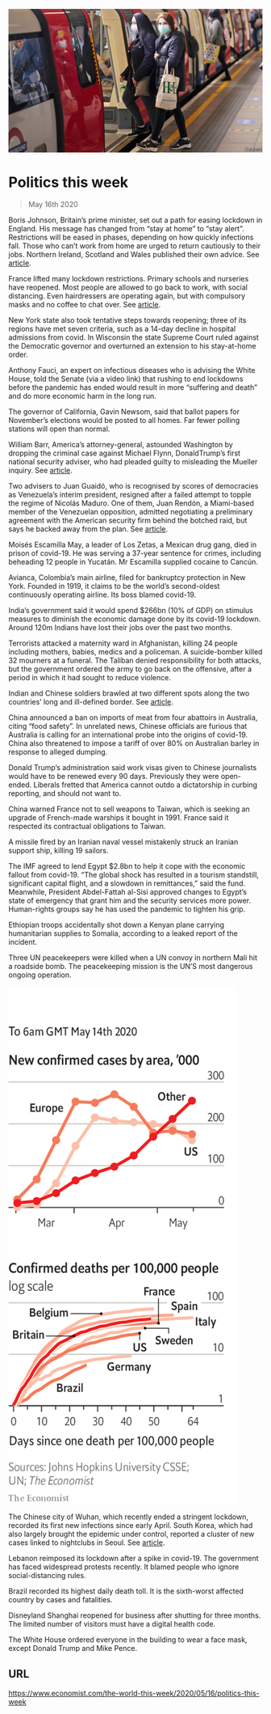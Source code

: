 ![](./images/20200516_WWP001_0.jpg)

# Politics this week

> May 16th 2020

Boris Johnson, Britain’s prime minister, set out a path for easing lockdown in England. His message has changed from “stay at home” to “stay alert”. Restrictions will be eased in phases, depending on how quickly infections fall. Those who can’t work from home are urged to return cautiously to their jobs. Northern Ireland, Scotland and Wales published their own advice. See [article](https://www.economist.com//britain/2020/05/16/how-coronavirus-britain-looks-from-abroad).

France lifted many lockdown restrictions. Primary schools and nurseries have reopened. Most people are allowed to go back to work, with social distancing. Even hairdressers are operating again, but with compulsory masks and no coffee to chat over. See [article](https://www.economist.com//europe/2020/05/14/france-is-leaving-lockdown-now-the-trouble-begins).

New York state also took tentative steps towards reopening; three of its regions have met seven criteria, such as a 14-day decline in hospital admissions from covid. In Wisconsin the state Supreme Court ruled against the Democratic governor and overturned an extension to his stay-at-home order.

Anthony Fauci, an expert on infectious diseases who is advising the White House, told the Senate (via a video link) that rushing to end lockdowns before the pandemic has ended would result in more “suffering and death” and do more economic harm in the long run.

The governor of California, Gavin Newsom, said that ballot papers for November’s elections would be posted to all homes. Far fewer polling stations will open than normal.

William Barr, America’s attorney-general, astounded Washington by dropping the criminal case against Michael Flynn, DonaldTrump’s first national security adviser, who had pleaded guilty to misleading the Mueller inquiry. See [article](https://www.economist.com//united-states/2020/05/14/the-misrule-of-law).

Two advisers to Juan Guaidó, who is recognised by scores of democracies as Venezuela’s interim president, resigned after a failed attempt to topple the regime of Nicolás Maduro. One of them, Juan Rendón, a Miami-based member of the Venezuelan opposition, admitted negotiating a preliminary agreement with the American security firm behind the botched raid, but says he backed away from the plan. See [article](https://www.economist.com//the-americas/2020/05/14/nicolas-maduro-celebrates-a-farcical-attempt-to-remove-him-from-power).

Moisés Escamilla May, a leader of Los Zetas, a Mexican drug gang, died in prison of covid-19. He was serving a 37-year sentence for crimes, including beheading 12 people in Yucatán. Mr Escamilla supplied cocaine to Cancún.

Avianca, Colombia’s main airline, filed for bankruptcy protection in New York. Founded in 1919, it claims to be the world’s second-oldest continuously operating airline. Its boss blamed covid-19.

India’s government said it would spend $266bn (10% of GDP) on stimulus measures to diminish the economic damage done by its covid-19 lockdown. Around 120m Indians have lost their jobs over the past two months.

Terrorists attacked a maternity ward in Afghanistan, killing 24 people including mothers, babies, medics and a policeman. A suicide-bomber killed 32 mourners at a funeral. The Taliban denied responsibility for both attacks, but the government ordered the army to go back on the offensive, after a period in which it had sought to reduce violence.

Indian and Chinese soldiers brawled at two different spots along the two countries’ long and ill-defined border. See [article](https://www.economist.com//asia/2020/05/16/the-chinese-and-indian-armies-settle-a-clash-by-fisticuffs).

China announced a ban on imports of meat from four abattoirs in Australia, citing “food safety”. In unrelated news, Chinese officials are furious that Australia is calling for an international probe into the origins of covid-19. China also threatened to impose a tariff of over 80% on Australian barley in response to alleged dumping.

Donald Trump’s administration said work visas given to Chinese journalists would have to be renewed every 90 days. Previously they were open-ended. Liberals fretted that America cannot outdo a dictatorship in curbing reporting, and should not want to.

China warned France not to sell weapons to Taiwan, which is seeking an upgrade of French-made warships it bought in 1991. France said it respected its contractual obligations to Taiwan.

A missile fired by an Iranian naval vessel mistakenly struck an Iranian support ship, killing 19 sailors.

The IMF agreed to lend Egypt $2.8bn to help it cope with the economic fallout from covid-19. “The global shock has resulted in a tourism standstill, significant capital flight, and a slowdown in remittances,” said the fund. Meanwhile, President Abdel-Fattah al-Sisi approved changes to Egypt’s state of emergency that grant him and the security services more power. Human-rights groups say he has used the pandemic to tighten his grip.

Ethiopian troops accidentally shot down a Kenyan plane carrying humanitarian supplies to Somalia, according to a leaked report of the incident.

Three UN peacekeepers were killed when a UN convoy in northern Mali hit a roadside bomb. The peacekeeping mission is the UN’S most dangerous ongoing operation.



![](./images/20200516_WWC010.png)

The Chinese city of Wuhan, which recently ended a stringent lockdown, recorded its first new infections since early April. South Korea, which had also largely brought the epidemic under control, reported a cluster of new cases linked to nightclubs in Seoul. See [article](https://www.economist.com//asia/2020/05/16/infections-at-nightclubs-mar-south-koreas-relaxation-of-restrictions).

Lebanon reimposed its lockdown after a spike in covid-19. The government has faced widespread protests recently. It blamed people who ignore social-distancing rules.

Brazil recorded its highest daily death toll. It is the sixth-worst affected country by cases and fatalities.

Disneyland Shanghai reopened for business after shutting for three months. The limited number of visitors must have a digital health code.

The White House ordered everyone in the building to wear a face mask, except Donald Trump and Mike Pence.

## URL

https://www.economist.com/the-world-this-week/2020/05/16/politics-this-week
